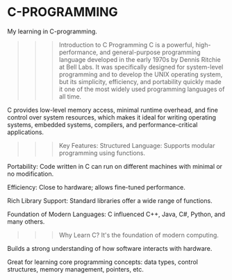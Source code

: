 # C-PROGRAMMING
My learning in C-programming.
>>>Introduction to C Programming 
C is a powerful, high-performance, and general-purpose programming language developed in the early 1970s by Dennis Ritchie at Bell Labs. It was specifically designed for system-level programming and to develop the UNIX operating system, but its simplicity, efficiency, and portability quickly made it one of the most widely used programming languages of all time.

C provides low-level memory access, minimal runtime overhead, and fine control over system resources, which makes it ideal for writing operating systems, embedded systems, compilers, and performance-critical applications.

>>>Key Features:
Structured Language: Supports modular programming using functions.

Portability: Code written in C can run on different machines with minimal or no modification.

Efficiency: Close to hardware; allows fine-tuned performance.

Rich Library Support: Standard libraries offer a wide range of functions.

Foundation of Modern Languages: C influenced C++, Java, C#, Python, and many others.

>>>Why Learn C?
It's the foundation of modern computing.

Builds a strong understanding of how software interacts with hardware.

Great for learning core programming concepts: data types, control structures, memory management, pointers, etc.



